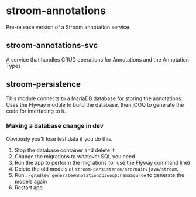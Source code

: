 # stroom-annotations
Pre-release version of a Stroom annotation service.

## stroom-annotations-svc
A service that handles CRUD operations for Annotations and the Annotation Types

## stroom-persistence
This module connects to a MariaDB database for storing the annotations. Uses the Flyway module to build the database, then jOOQ to generate the code for interfacing to it.

### Making a database change in dev
Obviously you'll lose test data if you do this.

1. Stop the database container and delete it
2. Change the migrations to whatever SQL you need
3. Run the app to perform the migrations (or use the Flyway command line)
4. Delete the old models at `stroom-persistence/src/main/java/stroom`.
5. Run `./gradlew generateAnnotationdbJooqSchemaSource` to generate the models again
6. Restart app
